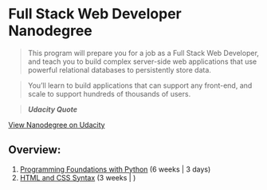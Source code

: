 # Full Stack Web Developer Nanodegree

> This program will prepare you for a job as a Full Stack Web Developer, and teach you to build complex server-side web
> applications that use powerful relational databases to persistently store data.

> You’ll learn to build applications that can support any front-end, and scale to support hundreds of thousands of users.

> *__Udacity Quote__*

[View Nanodegree on Udacity](https://www.udacity.com/course/full-stack-web-developer-nanodegree--nd004)

## Overview:

1. [Programming Foundations with Python](programming_foundation/README.md) (6 weeks | 3 days)
2. [HTML and CSS Syntax](html_and_css_syntax/README.md) (3 weeks | )
